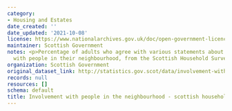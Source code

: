 ```yaml
---
category:
- Housing and Estates
date_created: ''
date_updated: '2021-10-08'
license: https://www.nationalarchives.gov.uk/doc/open-government-licence/version/3/
maintainer: Scottish Government
notes: <p>Percentage of adults who agree with various statements about involvement
  with people in their neighbourhood, from the Scottish Household Survey (SHS)</p>
organization: Scottish Government
original_dataset_link: http://statistics.gov.scot/data/involvement-with-people-in-the-neighbourhood---scottish-household-survey
records: null
resources: []
schema: default
title: Involvement with people in the neighbourhood - scottish household survey
---
```


